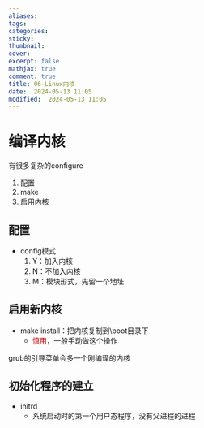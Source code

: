 ```yaml
---
aliases: 
tags: 
categories:
sticky:
thumbnail:
cover: 
excerpt: false
mathjax: true
comment: true
title: 06-Linux内核
date:  2024-05-13 11:05
modified:  2024-05-13 11:05
---
```

# 编译内核


有很多复杂的configure

1. 配置
2. make
3. 启用内核
## 配置
- config模式
	1. Y：加入内核
	2. N：不加入内核
	3. M：模块形式，先留一个地址

## 启用新内核

- make install：把内核复制到\\boot目录下
	- <font color="#c00000">慎用</font>，一般手动做这个操作

grub的引导菜单会多一个刚编译的内核


## 初始化程序的建立

- initrd
	- 系统启动时的第一个用户态程序，没有父进程的进程
